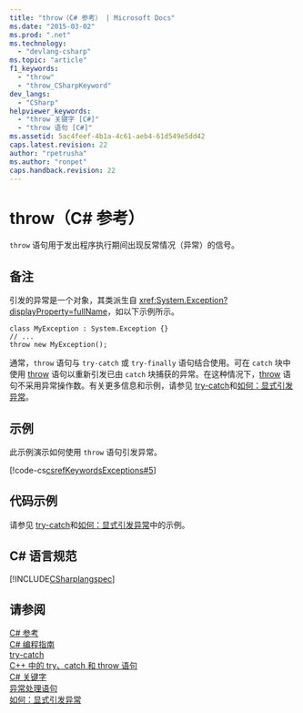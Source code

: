 ```yaml
---
title: "throw（C# 参考） | Microsoft Docs"
ms.date: "2015-03-02"
ms.prod: ".net"
ms.technology: 
  - "devlang-csharp"
ms.topic: "article"
f1_keywords: 
  - "throw"
  - "throw_CSharpKeyword"
dev_langs: 
  - "CSharp"
helpviewer_keywords: 
  - "throw 关键字 [C#]"
  - "throw 语句 [C#]"
ms.assetid: 5ac4feef-4b1a-4c61-aeb4-61d549e5dd42
caps.latest.revision: 22
author: "rpetrusha"
ms.author: "ronpet"
caps.handback.revision: 22
---
```

# throw（C# 参考）
`throw` 语句用于发出程序执行期间出现反常情况（异常）的信号。  
  
## 备注  
 引发的异常是一个对象，其类派生自 <xref:System.Exception?displayProperty=fullName>，如以下示例所示。  
  
```  
class MyException : System.Exception {}  
// ...  
throw new MyException();  
```  
  
 通常，`throw` 语句与 `try-catch` 或 `try-finally` 语句结合使用。可在 `catch` 块中使用 [throw](../../../csharp/language-reference/keywords/throw.md) 语句以重新引发已由 `catch` 块捕获的异常。在这种情况下，[throw](../../../csharp/language-reference/keywords/throw.md) 语句不采用异常操作数。有关更多信息和示例，请参见 [try\-catch](../../../csharp/language-reference/keywords/try-catch.md)和[如何：显式引发异常](../Topic/How%20to:%20Explicitly%20Throw%20Exceptions.md)。  
  
## 示例  
 此示例演示如何使用 `throw` 语句引发异常。  
  
 [!code-cs[csrefKeywordsExceptions#5](../../../csharp/language-reference/keywords/codesnippet/CSharp/throw_1.cs)]  
  
## 代码示例  
 请参见 [try\-catch](../../../csharp/language-reference/keywords/try-catch.md)和[如何：显式引发异常](../Topic/How%20to:%20Explicitly%20Throw%20Exceptions.md)中的示例。  
  
## C\# 语言规范  
 [!INCLUDE[CSharplangspec](../../../csharp/language-reference/keywords/includes/csharplangspec-md.md)]  
  
## 请参阅  
 [C\# 参考](../../../csharp/language-reference/index.md)   
 [C\# 编程指南](../../../csharp/programming-guide/index.md)   
 [try\-catch](../../../csharp/language-reference/keywords/try-catch.md)   
 [C\+\+ 中的 try、catch 和 throw 语句](../../../csharp/language-reference/keywords/try-catch.md)   
 [C\# 关键字](../../../csharp/language-reference/keywords/index.md)   
 [异常处理语句](../../../csharp/language-reference/keywords/exception-handling-statements.md)   
 [如何：显式引发异常](../Topic/How%20to:%20Explicitly%20Throw%20Exceptions.md)